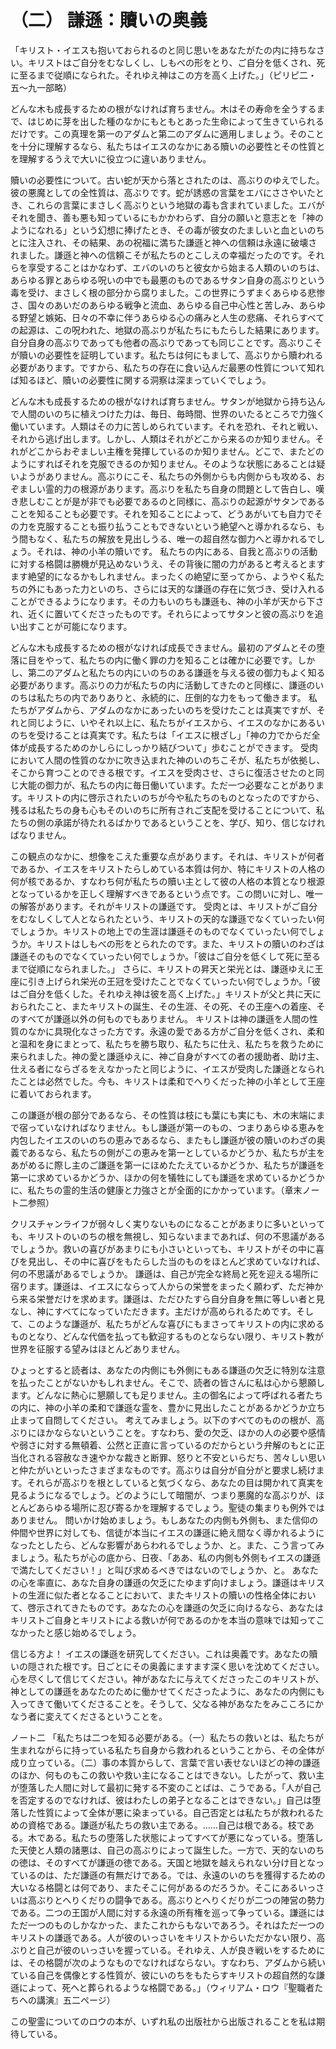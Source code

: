 # （二） 謙遜：贖いの奥義

「キリスト・イエスも抱いておられるのと同じ思いをあなたがたの内に持ちなさい。キリストはご自分をむなしくし、しもべの形をとり、ご自分を低くされ、死に至るまで従順になられた。それゆえ神はこの方を高く上げた。」（ピリピ二・五〜九一部略）

どんな木も成長するための根がなければ育ちません。木はその寿命を全うするまで、はじめに芽を出した種のなかにもともとあった生命によって生きていられるだけです。この真理を第一のアダムと第二のアダムに適用しましょう。そのことを十分に理解するなら、私たちはイエスのなかにある贖いの必要性とその性質とを理解するうえで大いに役立つに違いありません。

贖いの必要性について。古い蛇が天から落とされたのは、高ぶりのゆえでした。彼の悪魔としての全性質は、高ぶりです。蛇が誘惑の言葉をエバにささやいたとき、これらの言葉にまさしく高ぶりという地獄の毒も含まれていました。エバがそれを聞き、善も悪も知っているにもかかわらず、自分の願いと意志とを「神のようになれる」という幻想に捧げたとき、その毒が彼女のたましいと血といのちとに注入され、その結果、あの祝福に満ちた謙遜と神への信頼は永遠に破壊されました。謙遜と神への信頼こそが私たちのとこしえの幸福だったのです。それらを享受することはかなわず、エバのいのちと彼女から始まる人類のいのちは、あらゆる罪とあらゆる呪いの中でも最悪のものであるサタン自身の高ぶりという毒を受け、まさしく根の部分から腐りました。この世界にうずまくあらゆる悲惨さ、国々のあいだのあらゆる戦争と流血、あらゆる自己中心性と苦しみ、あらゆる野望と嫉妬、日々の不幸に伴うあらゆる心の痛みと人生の悲痛、それらすべての起源は、この呪われた、地獄の高ぶりが私たちにもたらした結果にあります。自分自身の高ぶりであっても他者の高ぶりであっても同じことです。高ぶりこそが贖いの必要性を証明しています。私たちは何にもまして、高ぶりから贖われる必要があります。ですから、私たちの存在に食い込んだ最悪の性質について知れば知るほど、贖いの必要性に関する洞察は深まっていくでしょう。

どんな木も成長するための根がなければ育ちません。サタンが地獄から持ち込んで人間のいのちに植えつけた力は、毎日、毎時間、世界のいたるところで力強く働いています。人類はその力に苦しめられています。それを恐れ、それと戦い、それから逃げ出します。しかし、人類はそれがどこから来るのか知りません。それがどこからおぞましい主権を発揮しているのか知りません。どこで、またどのようにすればそれを克服できるのか知りません。そのような状態にあることは疑いようがありません。高ぶりにこそ、私たちの外側からも内側からも攻める、おぞましい霊的力の根源があります。高ぶりを私たち自身の問題として告白し、嘆き悲しむことが是が非でも必要であるのと同様に、高ぶりの起源がサタンであることを知ることも必要です。それを知ることによって、どうあがいても自力でその力を克服することも振り払うこともできないという絶望へと導かれるなら、もう間もなく、私たちの解放を見出しうる、唯一の超自然な御力へと導かれるでしょう。それは、神の小羊の贖いです。 私たちの内にある、自我と高ぶりの活動に対する格闘は勝機が見込めないうえ、その背後に闇の力があると考えるとますます絶望的になるかもしれません。まったくの絶望に至ってから、ようやく私たちの外にもあった力といのち、さらには天的な謙遜の存在に気づき、受け入れることができるようになります。その力もいのちも謙遜も、神の小羊が天から下され、近くに置いてくださったものです。それらによってサタンと彼の高ぶりを追い出すことが可能になります。

どんな木も成長するための根がなければ成長できません。最初のアダムとその堕落に目をやって、私たちの内に働く罪の力を知ることは確かに必要です。しかし、第二のアダムと私たちの内にいのちのある謙遜を与える彼の御力もよく知る必要があります。高ぶりの力が私たちの内に活動してきたのと同様に、謙遜のいのちは私たちの内でありありと、永続的に、圧倒的な力をもって働きます。 私たちがアダムから、アダムのなかにあったいのちを受けたことは真実ですが、それと同じように、いやそれ以上に、私たちがイエスから、イエスのなかにあるいのちを受けることは真実です。私たちは「イエスに根ざし」「神の力でからだ全体が成長するためのかしらにしっかり結びついて」歩むことができます。 受肉において人間の性質のなかに吹き込まれた神のいのちこそが、私たちが依拠し、そこから育つことのできる根です。イエスを受肉させ、さらに復活させたのと同じ大能の御力が、私たちの内に毎日働いています。ただ一つ必要なことがあります。キリストの内に啓示されたいのちが今や私たちのものとなったのですから、残るは私たちの身も心もそのいのちに所有されご支配を受けることについて、私たちの側の承諾が待たれるばかりであるということを、学び、知り、信じなければなりません。

この観点のなかに、想像をこえた重要な点があります。それは、キリストが何者であるか、イエスをキリストたらしめている本質は何か、特にキリストの人格の何が核であるか、すなわち何が私たちの贖い主として彼の人格の本質となり根源となっているかを正しく理解すべきであるという点です。この問いに対し、唯一の解答があります。それがキリストの謙遜です。 受肉とは、キリストがご自分をむなしくして人となられたという、キリストの天的な謙遜でなくていったい何でしょうか。キリストの地上での生涯は謙遜そのものでなくていったい何でしょうか。キリストはしもべの形をとられたのです。また、キリストの贖いのわざは謙遜そのものでなくていったい何でしょうか。「彼はご自分を低くして死に至るまで従順になられました。」 さらに、キリストの昇天と栄光とは、謙遜ゆえに王座に引き上げられ栄光の王冠を受けたことでなくていったい何でしょうか。「彼はご自分を低くした。それゆえ神は彼を高く上げた。」キリストが父と共に天におられたこと、またキリストの誕生、その生涯、その死、その王座への着座、そのすべてが謙遜以外の何ものでもありません。 キリストは神の謙遜を人間の性質のなかに具現化なさった方です。永遠の愛である方がご自分を低くされ、柔和と温和を身にまとって、私たちを勝ち取り、私たちに仕え、私たちを救うために来られました。神の愛と謙遜ゆえに、神ご自身がすべての者の援助者、助け主、仕える者にならざるをえなかったと同じように、イエスが受肉した謙遜となられたことは必然でした。今も、キリストは柔和でへりくだった神の小羊として王座に着いておられます。

この謙遜が根の部分であるなら、その性質は枝にも葉にも実にも、木の末端にまで宿っていなければなりません。もし謙遜が第一のもの、つまりあらゆる恵みを内包したイエスのいのちの恵みであるなら、またもし謙遜が彼の贖いのわざの奥義であるなら、私たちの側がこの恵みを第一としているかどうか、私たちが主をあがめるに際し主のご謙遜を第一にほめたたえているかどうか、私たちが謙遜を第一に求めているかどうか、ほかの何を犠牲にしても謙遜を求めているかどうかに、私たちの霊的生活の健康と力強さとが全面的にかかっています。（章末ノート二参照）

クリスチャンライフが弱々しく実りないものになることがあまりに多いといっても、キリストのいのちの根を無視し、知らないままであれば、何の不思議があるでしょうか。救いの喜びがあまりにも小さいといっても、キリストがその中に喜びを見出し、その中に喜びをもたらした当のものをほとんど求めていなければ、何の不思議があるでしょうか。 謙遜は、自己が完全な終局と死を迎える場所に宿ります。謙遜は、イエスにならって人からの栄誉をまったく願わず、ただ神から来る栄誉だけを求めます。謙遜は、ただひたすら自分自身を無に等しい者と見なし、神にすべてになっていただきます。主だけが高められるためです。そして、このような謙遜が、私たちがどんな喜びにもまさってキリストの内に求めるものとなり、どんな代価を払っても歓迎するものとならない限り、キリスト教が世界を征服する望みはほとんどありません。

ひょっとすると読者は、あなたの内側にも外側にもある謙遜の欠乏に特別な注意を払ったことがないかもしれません。そこで、読者の皆さんに私は心から懇願します。どんなに熱心に懇願しても足りません。主の御名によって呼ばれる者たちの内に、神の小羊の柔和で謙遜な霊を、豊かに見出したことがあるかどうか立ち止まって自問してください。 考えてみましょう。以下のすべてのものの根が、高ぶりにほかならないということを。すなわち、愛の欠乏、ほかの人の必要や感情や弱さに対する無頓着、公然と正直に言っているのだからという弁解のもとに正当化される容赦なき速やかな裁きと断罪、怒りと不安といらだち、苦々しい思いと仲たがいといったさまざまなものです。高ぶりは自分が自分がと要求し続けます。それらが高ぶりを根としていると気づくなら、あなたの目は開かれて真実を見るようになるでしょう。どのようにして暗闇が、つまり悪魔的な高ぶりが、ほとんどあらゆる場所に忍び寄るかを理解するでしょう。聖徒の集まりも例外ではありません。 問いかけ始めましょう。もしあなたの内側も外側も、また信仰の仲間や世界に対しても、信徒が本当にイエスの謙遜に絶え間なく導かれるようになったとしたら、どんな影響があらわれるでしょうか、と。また、こう言ってみましょう。私たちが心の底から、日夜、「ああ、私の内側も外側もイエスの謙遜で満たしてください！」と叫び求めるべきではないのでしょうか、と。 あなたの心を率直に、あなた自身の謙遜の欠乏にたゆまず向けましょう。謙遜はキリストの生涯に似た者となることにおいて、またキリストの贖いの性格全体において、啓示されてきたものです。あなたの心を謙遜の欠乏に向けるなら、あなたはキリストご自身とキリストによる救いが何であるのかを本当の意味では知ってこなかったと感じ始めるでしょう。

信じる方よ！ イエスの謙遜を研究してください。これは奥義です。あなたの贖いの隠された根です。日ごとにその奥義にますます深く思いを沈めてください。心を尽くして信じてください。神があなたに与えてくださったこのキリストが、神としての謙遜をあなたのために働かせてくださったように、あなたの内側にも入ってきて働いてくださることを。そうして、父なる神があなたをみこころにかなう者に変えてくださるということを。

ノート二 「私たちは二つを知る必要がある。（一）私たちの救いとは、私たちが生まれながらに持っている私たち自身から救われるということから、その全体が成り立っている。（二）事の本質からして、言葉で言い表せないほどの神の謙遜のほか、何ものもこの救いや救い主になることはできない。したがって、救い主が堕落した人間に対して最初に発する不変のことばは、こうである。「人が自己を否定するのでなければ、彼はわたしの弟子となることはできない。」自己は堕落した性質によって全体が悪に染まっている。自己否定とは私たちが救われるための資格である。謙遜が私たちの救い主である。……自己は根である。枝である。木である。私たちの堕落した状態によってすべてが悪になっている。堕落した天使と人類の諸悪は、自己の高ぶりによって誕生した。一方で、天的ないのちの徳は、そのすべてが謙遜の徳である。天国と地獄を越えられない分け目となっているのは、ただ謙遜の有無だけである。では、永遠のいのちを獲得するための大いなる格闘とは何であり、またそこに何があるのだろうか。そこにあるいっさいは高ぶりとへりくだりの闘争である。高ぶりとへりくだりが二つの陣営の勢力である。二つの王国が人間に対する永遠の所有権を巡って争っている。謙遜にはただ一つのものしかなかった、またこれからもないであろう。それはただ一つのキリストの謙遜である。人が彼のいっさいをキリストからいただかない限り、高ぶりと自己が彼のいっさいを握っている。それゆえ、人が良き戦いをするためには、その格闘が次のようなものでなければならない。すなわち、アダムから続いている自己を偶像とする性質が、彼にいのちをもたらすキリストの超自然的な謙遜によって、死へと葬られるような格闘である。」（ウィリアム・ロウ『聖職者たちへの講演』五二ページ）

この聖霊についてのロウの本が、いずれ私の出版社から出版されることを私は期待している。
